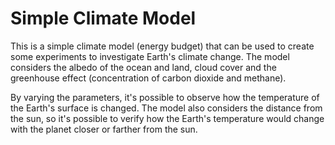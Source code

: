 # Simple Climate Model
This is a simple climate model (energy budget) that can be used to create some experiments to investigate Earth's climate change. The model considers the albedo of the ocean and land, cloud cover and the greenhouse effect (concentration of carbon dioxide and methane).

By varying the parameters, it's possible to observe how the temperature of the Earth's surface is changed. The model also considers the distance from the sun, so it's possible to verify how the Earth's temperature would change with the planet closer or farther from the sun.
